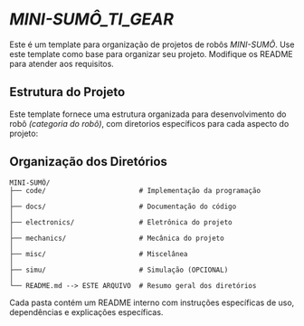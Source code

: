# *MINI-SUMÔ_TI_GEAR*

Este é um template para organização de projetos de robôs *MINI-SUMÔ*. Use este template como base para organizar seu projeto. Modifique os README para atender aos requisitos.

## Estrutura do Projeto

Este template fornece uma estrutura organizada para desenvolvimento do robô *(categoria do robô)*, com diretorios específicos para cada aspecto do projeto:

## Organização dos Diretórios
```
MINI-SUMÔ/
├── code/                       # Implementação da programação
│
├── docs/                       # Documentação do código
│
├── electronics/                # Eletrônica do projeto
│
├── mechanics/                  # Mecânica do projeto
│
├── misc/                       # Miscelânea
│
├── simu/                       # Simulação (OPCIONAL)
│
└── README.md --> ESTE ARQUIVO  # Resumo geral dos diretórios
```

Cada pasta contém um README interno com instruções específicas de uso, dependências e explicações específicas.
